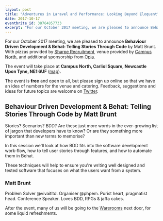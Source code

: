 ```yaml
---
layout: post
title: "Adventures in Laravel and Performance: Looking Beyond Eloquent"
date: 2017-10-17
eventbrite_id: 38764857733
excerpt: "For our October 2017 meeting, we are pleased to announce Behaviour Driven Development & Behat: Telling Stories Through Code by Matt Brunt."
---
```

For our October 2017 meeting, we are pleased to announce **Behaviour Driven Development & Behat: Telling Stories Through Code** by Matt Brunt.
With pizzas provided by [Sharpe Recruitment][2], venue provided by [Campus North][3], and additional sponsorship from [Opia][4].

The event will take place at **Campus North, Carliol Square, Newcastle Upon Tyne, NE1 6UF** ([map][5]).

The event is **free** and open to all, but please sign up online so that we have an idea of numbers for the venue and catering.
Feedback, suggestions and ideas for future topics are welcome on [Twitter][6].

## Behaviour Driven Development & Behat: Telling Stories Through Code by Matt Brunt

Stories? Scenarios? BDD? Are these just more words in the ever-growing list of jargon that developers have to know? Or are they something more important than new terms to memorise?

In this session we'll look at how BDD fits into the software development work-flow, how to tell user stories through features, and how to automate them in Behat.

These techniques will help to ensure you're writing well designed and tested software that focuses on what the users want from a system.

### Matt Brunt

Problem Solver @vivaitltd. Organiser @phpem. Purist heart, pragmatist head. Conference Speaker. Loves BDD, RPGs & jaffa cakes.

After the event, many of us will be going to the [Warerooms][7] next door, for some liquid refreshments.

[2]: http://www.sharperecruitment.co.uk/
[3]: http://campusnorth.co.uk/
[4]: https://www.opia-sp.com/en/home
[5]: https://www.google.co.uk/maps/place/Campus+North/@54.9729132,-1.610583,17z/data=!3m1!4b1!4m5!3m4!1s0x487e70c8214ef835:0x728e1f222751ef97!8m2!3d54.9728115!4d-1.6082737
[6]: https://twitter.com/phpne
[7]: http://www.eurohostels.co.uk/newcastle/the-ware-rooms/
